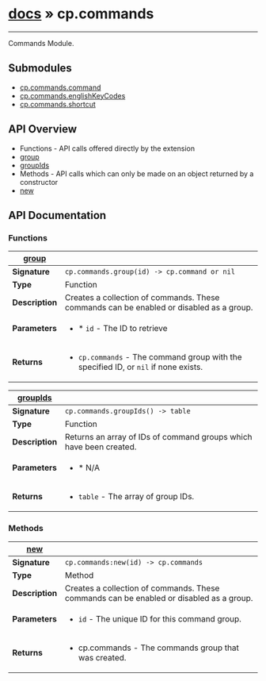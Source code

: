 # [docs](index.md) » cp.commands
---

Commands Module.

## Submodules
 * [cp.commands.command](cp.commands.command.md)
 * [cp.commands.englishKeyCodes](cp.commands.englishKeyCodes.md)
 * [cp.commands.shortcut](cp.commands.shortcut.md)

## API Overview
* Functions - API calls offered directly by the extension
 * [group](#group)
 * [groupIds](#groupIds)
* Methods - API calls which can only be made on an object returned by a constructor
 * [new](#new)

## API Documentation

### Functions

| [group](#group)         |                                                                                     |
| --------------------------------------------|-------------------------------------------------------------------------------------|
| **Signature**                               | `cp.commands.group(id) -> cp.command or nil`                                                                    |
| **Type**                                    | Function                                                                     |
| **Description**                             | Creates a collection of commands. These commands can be enabled or disabled as a group.                                                                     |
| **Parameters**                              | <ul><li>* `id`		- The ID to retrieve</li></ul> |
| **Returns**                                 | <ul><li>`cp.commands` - The command group with the specified ID, or `nil` if none exists.</li></ul>          |

| [groupIds](#groupIds)         |                                                                                     |
| --------------------------------------------|-------------------------------------------------------------------------------------|
| **Signature**                               | `cp.commands.groupIds() -> table`                                                                    |
| **Type**                                    | Function                                                                     |
| **Description**                             | Returns an array of IDs of command groups which have been created.                                                                     |
| **Parameters**                              | <ul><li>* N/A</li></ul> |
| **Returns**                                 | <ul><li>`table` - The array of group IDs.</li></ul>          |

### Methods

| [new](#new)         |                                                                                     |
| --------------------------------------------|-------------------------------------------------------------------------------------|
| **Signature**                               | `cp.commands:new(id) -> cp.commands`                                                                    |
| **Type**                                    | Method                                                                     |
| **Description**                             | Creates a collection of commands. These commands can be enabled or disabled as a group.                                                                     |
| **Parameters**                              | <ul><li>`id`		- The unique ID for this command group.</li></ul> |
| **Returns**                                 | <ul><li>cp.commands - The commands group that was created.</li></ul>          |

